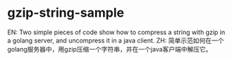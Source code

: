 # gzip-string-sample

EN: Two simple pieces of code show how to compress a string with gzip in a golang server, and uncompress it in a java client.
ZH: 简单示范如何在一个golang服务器中，用gzip压缩一个字符串，并在一个java客户端中解压它。

